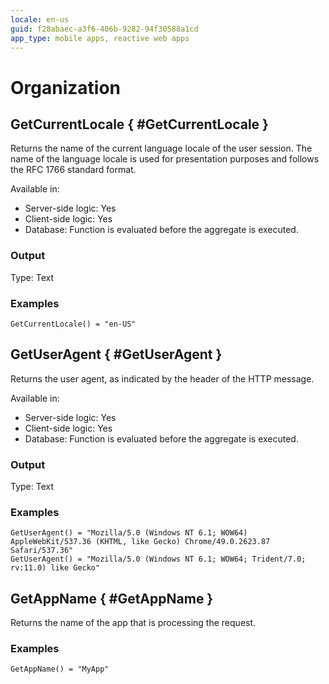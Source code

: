 ```yaml
---
locale: en-us
guid: f28abaec-a3f6-406b-9282-94f30588a1cd
app_type: mobile apps, reactive web apps
---
```

# Organization

## GetCurrentLocale { #GetCurrentLocale }

Returns the name of the current language locale of the user session. The name of the language locale is used for presentation purposes and follows the RFC 1766 standard format.  

Available in:  

  * Server-side logic: Yes
  * Client-side logic: Yes
  * Database: Function is evaluated before the aggregate is executed.

### Output

Type: Text  

### Examples

```
GetCurrentLocale() = "en-US"
```

## GetUserAgent { #GetUserAgent }

Returns the user agent, as indicated by the header of the HTTP message.  

Available in:  

  * Server-side logic: Yes
  * Client-side logic: Yes
  * Database: Function is evaluated before the aggregate is executed.

### Output

Type: Text  

### Examples

```
GetUserAgent() = "Mozilla/5.0 (Windows NT 6.1; WOW64) AppleWebKit/537.36 (KHTML, like Gecko) Chrome/49.0.2623.87 Safari/537.36"
GetUserAgent() = "Mozilla/5.0 (Windows NT 6.1; WOW64; Trident/7.0; rv:11.0) like Gecko"
```

## GetAppName { #GetAppName }

Returns the name of the app that is processing the request.

### Examples
```
GetAppName() = "MyApp"
```
